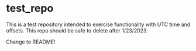 # test_repo
This is a test repository intended to exercise functionality with UTC time and offsets. This repo should be safe to delete after 1/23/2023.


Change to README!

